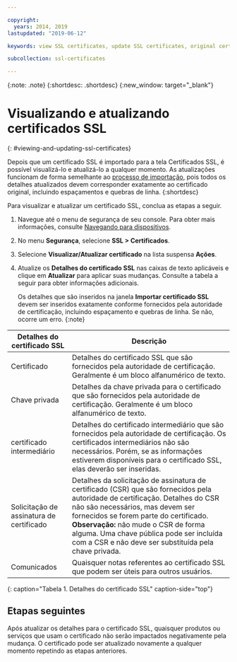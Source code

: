 ```yaml
---

copyright:
  years: 2014, 2019
lastupdated: "2019-06-12"

keywords: view SSL certificates, update SSL certificates, original certificates

subcollection: ssl-certificates

---
```


{:note: .note}
{:shortdesc: .shortdesc}
{:new_window: target="_blank"}

# Visualizando e atualizando certificados SSL
{: #viewing-and-updating-ssl-certificates}

Depois que um certificado SSL é importado para a tela Certificados SSL, é possível visualizá-lo e atualizá-lo a qualquer momento. As atualizações funcionam de forma semelhante ao [processo de importação](/docs/infrastructure/ssl-certificates?topic=ssl-certificates-importing-ssl-certificates#importing-ssl-certificates), pois todos os detalhes atualizados devem corresponder exatamente ao certificado original, incluindo espaçamentos e quebras de linha.
{:shortdesc}

Para visualizar e atualizar um certificado SSL, conclua as etapas a seguir.

1. Navegue até o menu de segurança de seu console. Para obter mais informações, consulte [Navegando para dispositivos](/docs/infrastructure/ssl-certificates?topic=virtual-servers-navigating-devices).
2. No menu **Segurança**, selecione **SSL > Certificados**.
3. Selecione **Visualizar/Atualizar certificado** na lista suspensa **Ações**.
4. Atualize os **Detalhes do certificado SSL** nas caixas de texto aplicáveis e clique em **Atualizar** para aplicar suas mudanças. Consulte a tabela a seguir para obter informações adicionais.

   Os detalhes que são inseridos na janela **Importar certificado SSL** devem ser inseridos exatamente conforme fornecidos pela autoridade de certificação, incluindo espaçamento e quebras de linha. Se não, ocorre um erro.
   {:note}

| Detalhes do certificado SSL     | Descrição |
| --------------------------- | ----------- |
|Certificado                  | Detalhes do certificado SSL que são fornecidos pela autoridade de certificação. Geralmente é um bloco alfanumérico de texto.|
|Chave privada                  | Detalhes da chave privada para o certificado que são fornecidos pela autoridade de certificação. Geralmente é um bloco alfanumérico de texto.|
|certificado intermediário     | Detalhes do certificado intermediário que são fornecidos pela autoridade de certificação. Os certificados intermediários não são necessários. Porém, se as informações estiverem disponíveis para o certificado SSL, elas deverão ser inseridas.|
|Solicitação de assinatura de certificado  | Detalhes da solicitação de assinatura de certificado (CSR) que são fornecidos pela autoridade de certificação. Detalhes do CSR não são necessários, mas devem ser fornecidos se forem parte do certificado. **Observação:** não mude o CSR de forma alguma. Uma chave pública pode ser incluída com a CSR e não deve ser substituída pela chave privada.|
|Comunicados                        | Quaisquer notas referentes ao certificado SSL que podem ser úteis para outros usuários.|
{: caption="Tabela 1. Detalhes do certificado SSL" caption-side="top"}

## Etapas seguintes

Após atualizar os detalhes para o certificado SSL, quaisquer produtos ou serviços que usam o certificado não serão impactados negativamente pela mudança. O certificado pode ser atualizado novamente a qualquer momento repetindo as etapas anteriores.

